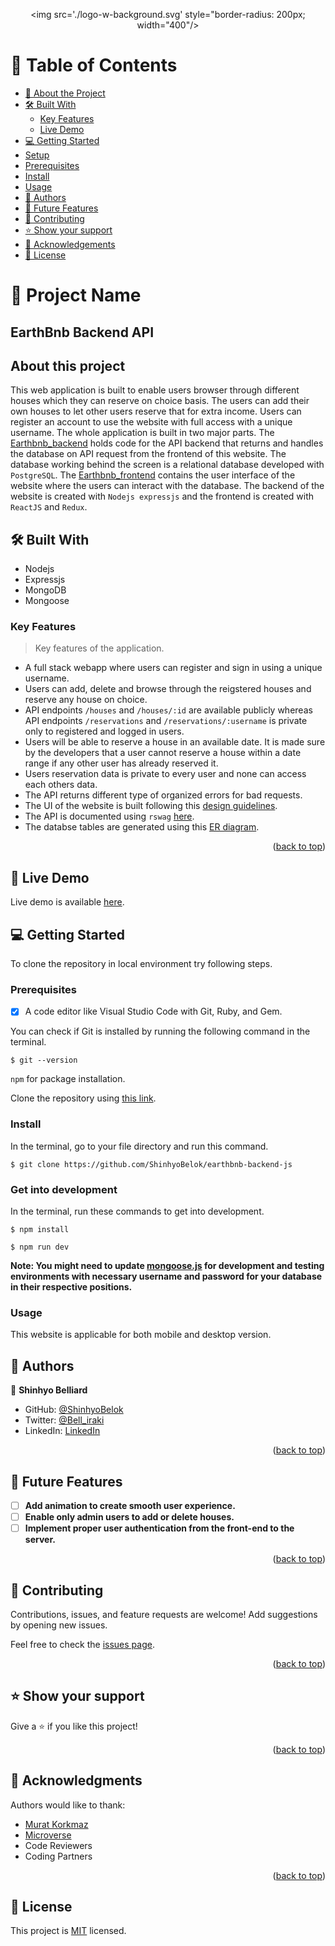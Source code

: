 <a name="readme-top"></a>

<div align="center">

<img src='./logo-w-background.svg' style="border-radius: 200px; width="400"/>

</div>


<!-- TABLE OF CONTENTS -->

# 📗 Table of Contents

- [📖 About the Project](#about-project)
- [🛠 Built With](#built-with)
  - [Key Features](#key-features)
  - [Live Demo](#live-demo)
- [💻 Getting Started](#getting-started)
- [Setup](#setup)
- [Prerequisites](#prerequisites)
- [Install](#install)
- [Usage](#usage)
- [👥 Authors](#authors)
- [🔭 Future Features](#future-features)
- [🤝 Contributing](#contributing)
- [⭐️ Show your support](#support)
- [🙏 Acknowledgements](#acknowledgements)
- [📝 License](#license)

<!-- PROJECT DESCRIPTION -->

# 📖 Project Name

## EarthBnb Backend API

## About this project

This web application is built to enable users browser through different houses which they can reserve on choice basis. The users can add their own houses to let other users reserve that for extra income. Users can register an account to use the website with full access with a unique username. The whole application is built in two major parts. The [Earthbnb_backend](https://github.com/PrangonGhose/Earthbnb-backend) holds code for the API backend that returns and handles the database on API request from the frontend of this website. The database working behind the screen is a relational database developed with `PostgreSQL`. The [Earthbnb_frontend](https://github.com/PrangonGhose/Earthbnb-frontend) contains the user interface of the website where the users can interact with the database. The backend of the website is created with `Nodejs expressjs` and the frontend is created with `ReactJS` and `Redux`.

## 🛠 Built With <a name="built-with"></a>

- Nodejs
- Expressjs
- MongoDB
- Mongoose

<!-- Features -->

### Key Features <a name="key-features"></a>

> Key features of the application.

- A full stack webapp where users can register and sign in using a unique username.
- Users can add, delete and browse through the reigstered houses and reserve any house on choice.
- API endpoints `/houses` and `/houses/:id` are available publicly whereas API endpoints `/reservations` and `/reservations/:username` is private only to registered and logged in users.
- Users will be able to reserve a house in an available date. It is made sure by the developers that a user cannot reserve a house within a date range if any other user has already reserved it.
- Users reservation data is private to every user and none can access each others data.
- The API returns different type of organized errors for bad requests. 
- The UI of the website is built following this [design guidelines](https://www.behance.net/gallery/26425031/Vespa-Responsive-Redesign).
- The API is documented using `rswag` [here](./swagger/v1/swagger.yaml).
- The databse tables are generated using this [ER diagram](./erdiagram.png).

<p align="right">(<a href="#readme-top">back to top</a>)</p>

<!-- LIVE DEMO -->

## 🚀 Live Demo <a name="live-demo"></a>

 Live demo is available [here](https://earthbnb-api.cyclic.cloud).

<!-- GETTING STARTED -->

## 💻 Getting Started
To clone the repository in local environment try following steps.

### Prerequisites

- [x] A code editor like Visual Studio Code with Git, Ruby, and Gem.

You can check if Git is installed by running the following command in the terminal.
```
$ git --version
```
`npm` for package installation.

Clone the repository using [this link](https://github.com/ShinhyoBelok/earthbnb-backend-js).

### Install

In the terminal, go to your file directory and run this command.
```
$ git clone https://github.com/ShinhyoBelok/earthbnb-backend-js
```
### Get into development

In the terminal, run these commands to get into development.
```
$ npm install

$ npm run dev

```
**Note: You might need to update [mongoose.js](./database/mongoose.js) for development and testing environments with necessary username and password for your database in their respective positions.**

### Usage <a href="usage" name="usage"></a>

This website is applicable for both mobile and desktop version.

<!-- AUTHORS -->

## 👥 Authors <a name="authors"></a>

👤 **Shinhyo Belliard**

- GitHub: [@ShinhyoBelok](https://github.com/ShinhyoBelok)
- Twitter: [@Bell_iraki](https://twitter.com/Bell_iraki)
- LinkedIn: [LinkedIn](https://www.linkedin.com/in/shinhyo-belliard-okazaki-807a38249/)

<p align="right">(<a href="#readme-top">back to top</a>)</p>

## 🔭 Future Features <a name="future-features"></a>

- [ ] **Add animation to create smooth user experience.**
- [ ] **Enable only admin users to add or delete houses.**
- [ ] **Implement proper user authentication from the front-end to the server.**

<p align="right">(<a href="#readme-top">back to top</a>)</p>

<!-- CONTRIBUTING -->

## 🤝 Contributing <a name="contributing"></a>

Contributions, issues, and feature requests are welcome! Add suggestions by opening new issues.

Feel free to check the [issues page](https://github.com/PrangonGhose/Earthbnb_backend/issues).

<p align="right">(<a href="#readme-top">back to top</a>)</p>

<!-- SUPPORT -->

## ⭐️ Show your support <a name="support"></a>

Give a ⭐️ if you like this project!

<p align="right">(<a href="#readme-top">back to top</a>)</p>

<!-- ACKNOWLEDGEMENTS -->

## 🙏 Acknowledgments <a name="acknowledgements"></a>

Authors would like to thank:
- [Murat Korkmaz](https://www.behance.net/muratk)
- [Microverse](https://www.microverse.org/)
- Code Reviewers
- Coding Partners

<p align="right">(<a href="#readme-top">back to top</a>)</p>

<!-- LICENSE -->

## 📝 License <a name="license"></a>

This project is [MIT](./LICENSE) licensed.
